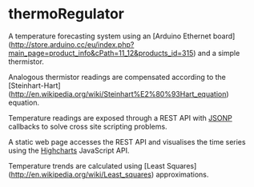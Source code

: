 thermoRegulator
===============

A temperature forecasting system using an [Arduino Ethernet board] (http://store.arduino.cc/eu/index.php?main_page=product_info&cPath=11_12&products_id=315) and a simple thermistor.

Analogous thermistor readings are compensated according to the [Steinhart-Hart] (http://en.wikipedia.org/wiki/Steinhart%E2%80%93Hart_equation) equation.

Temperature readings are exposed through a REST API with [JSONP](http://en.wikipedia.org/wiki/JSONP) callbacks to solve cross site scripting problems.

A static web page accesses the REST API and visualises the time series using the [Highcharts](http://www.highcharts.com/) JavaScript API.

Temperature trends are calculated using [Least Squares] (http://en.wikipedia.org/wiki/Least_squares) approximations.

